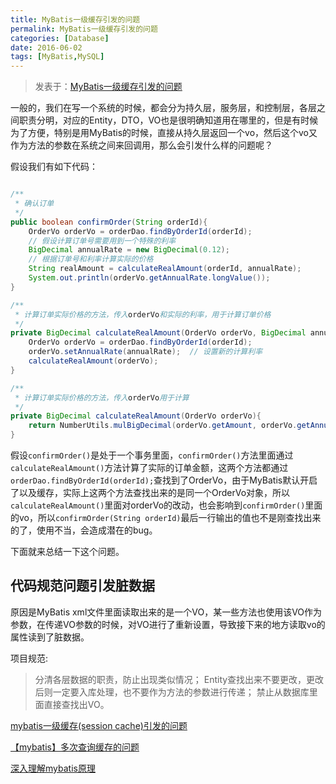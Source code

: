 ```yaml
---
title: MyBatis一级缓存引发的问题
permalink: MyBatis一级缓存引发的问题
categories: [Database]
date: 2016-06-02
tags: [MyBatis,MySQL]
---
```


> 发表于：[MyBatis一级缓存引发的问题](http://www.itzhai.com/mybatis-first-level-cache-repeatable-read-problem.html)一般的，我们在写一个系统的时候，都会分为持久层，服务层，和控制层，各层之间职责分明，对应的Entity，DTO，VO也是很明确知道用在哪里的，但是有时候为了方便，特别是用MyBatis的时候，直接从持久层返回一个vo，然后这个vo又作为方法的参数在系统之间来回调用，那么会引发什么样的问题呢？假设我们有如下代码：```java/** * 确认订单 */public boolean confirmOrder(String orderId){    OrderVo orderVo = orderDao.findByOrderId(orderId);    // 假设计算订单号需要用到一个特殊的利率    BigDecimal annualRate = new BigDecimal(0.12);    // 根据订单号和利率计算实际的价格    String realAmount = calculateRealAmount(orderId, annualRate);    System.out.println(orderVo.getAnnualRate.longValue());}/** * 计算订单实际价格的方法，传入orderVo和实际的利率，用于计算订单价格 */private BigDecimal calculateRealAmount(OrderVo orderVo, BigDecimal annualRate){    OrderVo orderVo = orderDao.findByOrderId(orderId);    orderVo.setAnnualRate(annualRate);  // 设置新的计算利率    calculateRealAmount(orderVo);}/** * 计算订单实际价格的方法，传入orderVo用于计算 */private BigDecimal calculateRealAmount(OrderVo orderVo){    return NumberUtils.mulBigDecimal(orderVo.getAmount, orderVo.getAnnualRate);}```假设`confirmOrder()`是处于一个事务里面，`confirmOrder()`方法里面通过`calculateRealAmount()`方法计算了实际的订单金额，这两个方法都通过`orderDao.findByOrderId(orderId);`查找到了OrderVo，由于MyBatis默认开启了以及缓存，实际上这两个方法查找出来的是同一个OrderVo对象，所以`calculateRealAmount()`里面对orderVo的改动，也会影响到`confirmOrder()`里面的vo，所以`confirmOrder(String orderId)`最后一行输出的值也不是刚查找出来的了，使用不当，会造成潜在的bug。下面就来总结一下这个问题。## 代码规范问题引发脏数据原因是MyBatis xml文件里面读取出来的是一个VO，某一些方法也使用该VO作为参数，在传递VO参数的时候，对VO进行了重新设置，导致接下来的地方读取vo的属性读到了脏数据。项目规范:> 分清各层数据的职责，防止出现类似情况；> Entity查找出来不要更改，更改后则一定要入库处理，也不要作为方法的参数进行传递；> 禁止从数据库里面直接查找出VO。[mybatis一级缓存(session cache)引发的问题](http://blog.csdn.net/patrickyoung6625/article/details/51404730)[【mybatis】多次查询缓存的问题](http://cheng-xinwei.iteye.com/blog/2021700)[深入理解mybatis原理](https://m.oschina.net/blog/600767)

